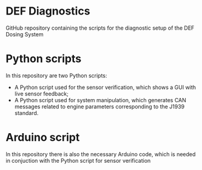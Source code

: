 # DEF Diagnostics
GitHub repository containing the scripts for the diagnostic setup of the DEF Dosing System

# Python scripts
In this repository are two Python scripts:
- A Python script used for the sensor verification, which shows a GUI with live sensor feedback;
- A Python script used for system manipulation, which generates CAN messages related to engine parameters corresponding to the J1939 standard.

# Arduino script
In this repository there is also the necessary Arduino code, which is needed in conjuction with the Python script for sensor verification
